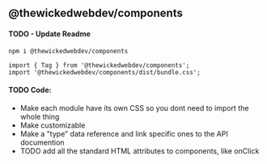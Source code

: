 ## @thewickedwebdev/components

#### TODO - Update Readme

```
npm i @thewickedwebdev/components
```

```
import { Tag } from '@thewickedwebdev/components';
import '@thewickedwebdev/components/dist/bundle.css';
```

#### TODO Code:
- Make each module have its own CSS so you dont need to import the whole thing
- Make <Meta/> customizable
- Make a "type" data reference and link specific ones to the API documention
- TODO add all the standard HTML attributes to components, like onClick
